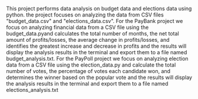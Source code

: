 This project performs data analysis on budget data and elections data using python. the project focuses on analyzing the data from CSV files "budget_data.csv" and "elections_data.csv".
For the PayBank project we focus on analyzing financial data from a CSV file using the budget_data.pyand calculates the total number of months, the net total amount of profits/losses, the average change in profits/losses, and identifies the greatest increase and decrease in profits and the results will display the analysis results in the terminal and export them to a file named budget_analysis.txt.
For the PayPoll project we focus on analyzing election data from a CSV file using the election_data.py and calculate the total number of votes, the percentage of votes each candidate won, and determines the winner based on the popular vote and the results will display the analysis results in the terminal and export them to a file named elections_analysis.txt
